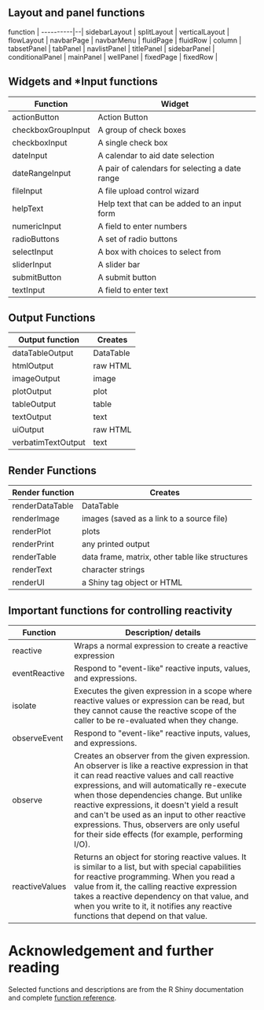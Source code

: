## Layout and panel functions
function | 
----------|--|
sidebarLayout | 
splitLayout |
verticalLayout |
flowLayout |
navbarPage |
navbarMenu |
fluidPage |
fluidRow | 
column | 
tabsetPanel |
tabPanel |
navlistPanel |
titlePanel |
sidebarPanel |
conditionalPanel |
mainPanel |
wellPanel |
fixedPage |
fixedRow |



## Widgets and *Input functions

|Function |	Widget|
|----------|---------|
actionButton | Action Button
checkboxGroupInput |	A group of check boxes
checkboxInput | A single check box
dateInput	| A calendar to aid date selection
dateRangeInput	|A pair of calendars for selecting a date range
fileInput | A file upload control wizard
helpText	| Help text that can be added to an input form
numericInput	| A field to enter numbers
radioButtons	| A set of radio buttons
selectInput | A box with choices to select from
sliderInput | A slider bar
submitButton	| A submit button
textInput	|A field to enter text

## Output Functions

| Output function |	Creates|
|-----------------|--------|
dataTableOutput |	DataTable
htmlOutput |	raw HTML
imageOutput	| image
plotOutput |	plot
tableOutput |	table
textOutput |	text
uiOutput	| raw HTML
verbatimTextOutput |	text

## Render Functions

Render function| Creates
|-----------------|--------|
renderDataTable	| DataTable
renderImage	| images (saved as a link to a source file)
renderPlot |	plots
renderPrint	| any printed output
renderTable	| data frame, matrix, other table like structures
renderText |	character strings
renderUI | a Shiny tag object or HTML

## Important functions for controlling reactivity

Function | Description/ details
--------|-----
reactive | Wraps a normal expression to create a reactive expression
eventReactive |  Respond to "event-like" reactive inputs, values, and expressions.
isolate | Executes the given expression in a scope where reactive values or expression can be read, but they cannot cause the reactive scope of the caller to be re-evaluated when they change. 
observeEvent | Respond to "event-like" reactive inputs, values, and expressions.
observe | Creates an observer from the given expression. An observer is like a reactive expression in that it can read reactive values and call reactive expressions, and will automatically re-execute when those dependencies change. But unlike reactive expressions, it doesn't yield a result and can't be used as an input to other reactive expressions. Thus, observers are only useful for their side effects (for example, performing I/O).
reactiveValues | Returns an object for storing reactive values. It is similar to a list, but with special capabilities for reactive programming. When you read a value from it, the calling reactive expression takes a reactive dependency on that value, and when you write to it, it notifies any reactive functions that depend on that value.

# Acknowledgement and further reading

Selected functions and descriptions are from the R Shiny documentation and complete [function reference](https://shiny.rstudio.com/reference/shiny/1.4.0/).